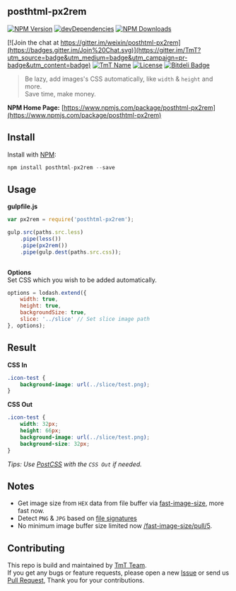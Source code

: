 ## posthtml-px2rem

[![NPM Version](http://img.shields.io/npm/v/posthtml-px2rem.svg?style=flat)](https://www.npmjs.com/package/posthtml-px2rem "Package version") 
[![devDependencies](https://img.shields.io/david/dev/weixin/posthtml-px2rem.svg)](https://ci.appveyor.com/project/weixin/posthtml-px2rem "devDependencies") 
[![NPM Downloads](https://img.shields.io/npm/dm/posthtml-px2rem.svg?style=flat)](https://www.npmjs.com/package/posthtml-px2rem "NPM Downloads") 

[![Join the chat at https://gitter.im/weixin/posthtml-px2rem](https://badges.gitter.im/Join%20Chat.svg)](https://gitter.im/TmT?utm_source=badge&utm_medium=badge&utm_campaign=pr-badge&utm_content=badge)
[![TmT Name](https://img.shields.io/badge/Team-TmT-brightgreen.svg?style=flat)](https://github.com/orgs/TmT/people "Tencent Moe Team") 
[![License](https://img.shields.io/npm/l/posthtml-px2rem.svg?style=flat)](http://opensource.org/licenses/MIT "Feel free to contribute.") 
[![Bitdeli Badge](https://d2weczhvl823v0.cloudfront.net/weixin/posthtml-px2rem/trend.png)](https://bitdeli.com/free "GitHub Analyze")

> Be lazy, add images's CSS automatically, like `width` & `height` and more.    
> Save time, make money.

**NPM Home Page:** [https://www.npmjs.com/package/posthtml-px2rem](https://www.npmjs.com/package/posthtml-px2rem)

## Install

Install with [NPM](https://npmjs.org/):

```javascript
npm install posthtml-px2rem --save
```

## Usage

**gulpfile.js**

```javascript
var px2rem = require('posthtml-px2rem');

gulp.src(paths.src.less)
    .pipe(less())
    .pipe(px2rem())
    .pipe(gulp.dest(paths.src.css));
        	
```

**Options**  
Set CSS which you wish to be added automatically.

```javascript
options = lodash.extend({
    width: true,
    height: true,
    backgroundSize: true, 
    slice: '../slice' // Set slice image path
}, options);
```

## Result

**CSS In**


```css
.icon-test {
	background-image: url(../slice/test.png);
}
```

**CSS Out**

```css
.icon-test {
	width: 32px;
	height: 66px;
	background-image: url(../slice/test.png);
	background-size: 32px;
}
```

_Tips: Use [PostCSS](https://github.com/postcss/postcss) with the `CSS Out` if needed._

## Notes

* Get image size from `HEX` data from file buffer via [fast-image-size](https://github.com/Ziv-Barber/fast-image-size), more fast now.
* Detect `PNG` & `JPG` based on [file signatures](https://en.wikipedia.org/wiki/List_of_file_signatures)
* No minimum image buffer size limited now [/fast-image-size/pull/5](https://github.com/Ziv-Barber/fast-image-size/pull/5).

## Contributing

This repo is build and maintained by [TmT Team](https://github.com/orgs/TmT/people).  
If you get any bugs or feature requests, please open a new [Issue](https://github.com/weixin/posthtml-px2rem/issues) or send us [Pull Request](https://github.com/weixin/posthtml-px2rem/pulls), Thank you for your contributions.
